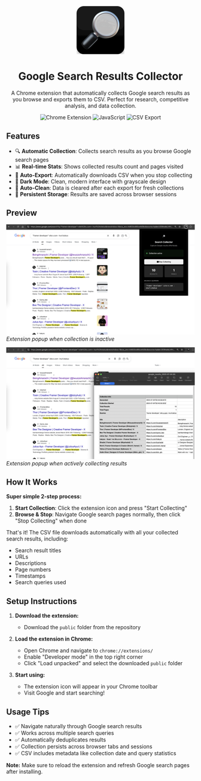 <div align="center">
  <img src="public/icons/favicon-256x256.png" alt="Google Search Results Collector" width="128" height="128">
  
  # Google Search Results Collector

  A Chrome extension that automatically collects Google search results as you browse and exports them to CSV. Perfect for research, competitive analysis, and data collection.

  ![Chrome Extension](https://img.shields.io/badge/Chrome-Extension-4285F4?style=for-the-badge&logo=googlechrome&logoColor=white)
  ![JavaScript](https://img.shields.io/badge/JavaScript-F7DF1E?style=for-the-badge&logo=javascript&logoColor=black)
  ![CSV Export](https://img.shields.io/badge/CSV-Export-green?style=for-the-badge)
</div>

## Features

- 🔍 **Automatic Collection**: Collects search results as you browse Google search pages
- 📊 **Real-time Stats**: Shows collected results count and pages visited
- 📁 **Auto-Export**: Automatically downloads CSV when you stop collecting
- 🌙 **Dark Mode**: Clean, modern interface with grayscale design
- 🧹 **Auto-Clean**: Data is cleared after each export for fresh collections
- 💾 **Persistent Storage**: Results are saved across browser sessions

## Preview

![Extension Popup - Inactive](preview1.webp)
*Extension popup when collection is inactive*

![Extension Popup - Active](preview2.webp)
*Extension popup when actively collecting results*

## How It Works

**Super simple 2-step process:**

1. **Start Collection**: Click the extension icon and press "Start Collecting"
2. **Browse & Stop**: Navigate Google search pages normally, then click "Stop Collecting" when done

That's it! The CSV file downloads automatically with all your collected search results, including:
- Search result titles
- URLs
- Descriptions  
- Page numbers
- Timestamps
- Search queries used

## Setup Instructions

1. **Download the extension:**
   - Download the `public` folder from the repository

2. **Load the extension in Chrome:**
   - Open Chrome and navigate to `chrome://extensions/`
   - Enable "Developer mode" in the top right corner
   - Click "Load unpacked" and select the downloaded `public` folder

3. **Start using:**
   - The extension icon will appear in your Chrome toolbar
   - Visit Google and start searching!

## Usage Tips

- ✅ Navigate naturally through Google search results
- ✅ Works across multiple search queries 
- ✅ Automatically deduplicates results
- ✅ Collection persists across browser tabs and sessions
- ✅ CSV includes metadata like collection date and query statistics

**Note:** Make sure to reload the extension and refresh Google search pages after installing.
